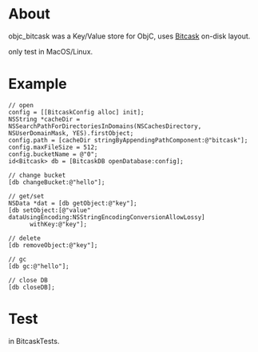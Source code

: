 

# About

objc_bitcask was a Key/Value store for ObjC, uses [Bitcask](https://en.wikipedia.org/wiki/Bitcask)  on-disk layout.

only test in MacOS/Linux.

# Example

```ObjC
// open
config = [[BitcaskConfig alloc] init];
NSString *cacheDir = NSSearchPathForDirectoriesInDomains(NSCachesDirectory, NSUserDomainMask, YES).firstObject;
config.path = [cacheDir stringByAppendingPathComponent:@"bitcask"];
config.maxFileSize = 512;
config.bucketName = @"0";
id<Bitcask> db = [BitcaskDB openDatabase:config];

// change bucket
[db changeBucket:@"hello"];

// get/set
NSData *dat = [db getObject:@"key"];
[db setObject:[@"value" dataUsingEncoding:NSStringEncodingConversionAllowLossy]
      withKey:@"key"];

// delete
[db removeObject:@"key"];

// gc
[db gc:@"hello"];

// close DB
[db closeDB];
```

# Test

in BitcaskTests.
